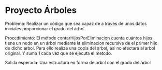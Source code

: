 # Proyecto Árboles 
Problema: Realizar un código que sea capaz de a través de unos datos iniciales proporcionar el grado del árbol.

Procedimiento: El método contarHijosPorEliminacion cuenta cuántos hijos tiene un nodo en un árbol mediante la eliminacion recursiva de el primer hijo de dicho arbol. Para ello realiza una copia del arbol, asi no afectará al arbol original. Y suma 1 cada vez que se ejecuta el metodo.

Salida esperada: Una estructura en forma de árbol con el grado del árbol
